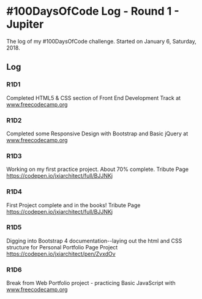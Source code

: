 # #100DaysOfCode Log - Round 1 - Jupiter

The log of my #100DaysOfCode challenge. Started on January 6, Saturday, 2018.

## Log

### R1D1 
Completed HTML5 & CSS section of Front End Development Track at www.freecodecamp.org 

### R1D2
Completed some Responsive Design with Bootstrap and Basic jQuery at www.freecodecamp.org

### R1D3 
Working on my first practice project. About 70% complete. Tribute Page https://codepen.io/jxiarchitect/full/BJJNKj

### R1D4
First Project complete and in the books! Tribute Page https://codepen.io/jxiarchitect/full/BJJNKj

### R1D5
Digging into Bootstrap 4 documentation--laying out the html and CSS structure for Personal Portfolio Page Project https://codepen.io/jxiarchitect/pen/ZvxdOv

### R1D6
Break from Web Portfolio project - practicing Basic JavaScript with www.freecodecamp.org
